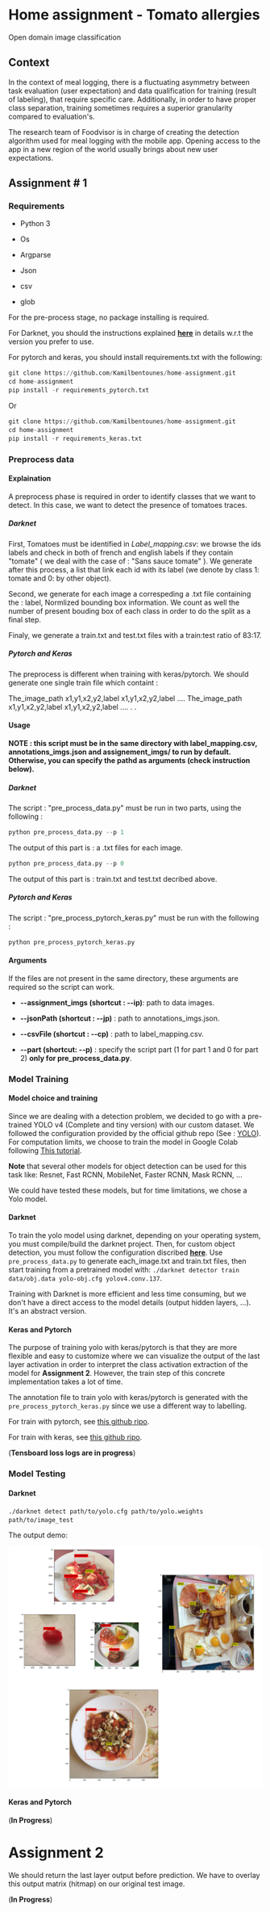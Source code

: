 # Home assignment - Tomato allergies

Open domain image classification

## Context

In the context of meal logging, there is a fluctuating asymmetry between task evaluation (user expectation) and data qualification for training (result of labeling), that require specific care. Additionally, in order to have proper class separation, training sometimes requires a superior granularity compared to evaluation's. 

The research team of Foodvisor is in charge of creating the detection algorithm used for meal logging with the mobile app. Opening access to the app in a new region of the world usually brings about new user expectations.

## Assignment # 1

### Requirements

* Python 3

* Os

* Argparse

* Json

* csv

* glob

For the pre-process stage, no package installing is required.

For Darknet, you should the instructions explained [**here**](https://github.com/AlexeyAB/darknet) in details w.r.t the version you prefer to use.

For pytorch and keras, you should install requirements.txt with the following:

```python
git clone https://github.com/Kamilbentounes/home-assignment.git
cd home-assignment
pip install -r requirements_pytorch.txt
```

Or 

```python
git clone https://github.com/Kamilbentounes/home-assignment.git
cd home-assignment
pip install -r requirements_keras.txt
```

### Preprocess data

#### Explaination

A preprocess phase is required in order to identify classes that we want to detect. In this case, we want to detect the presence of tomatoes traces.

##### Darknet

First, Tomatoes must be identified in *Label_mapping.csv*: we browse the ids labels and check in both of french and english labels if they contain "tomate" ( we deal with the case of : "Sans sauce tomate" ). We generate after this process, a list that link each id with its label (we denote by class 1: tomate and 0: by other object).

Second, we generate for each image a correspeding a .txt file containing the : label, Normlized bounding box information. We count as well the number of present bouding box of each class in order to do the split as a final step.

Finaly, we generate a train.txt and test.txt files with a train:test ratio of 83:17.  

##### Pytorch and Keras

The preprocess is different when training with keras/pytorch. We should generate one single train file which containt : 

The_image_path x1,y1,x2,y2,label x1,y1,x2,y2,label ....
The_image_path x1,y1,x2,y2,label x1,y1,x2,y2,label ....
.
.

#### Usage

**NOTE : this script must be in the same directory with label_mapping.csv, annotations_imgs.json and assignement_imgs/ to run by default. Otherwise, you can specify the pathd as arguments (check instruction below).**

##### Darknet

The script : "pre_process_data.py" must be run in two parts, using the following :

```python
python pre_process_data.py --p 1
```

The output of this part is : a .txt files for each image. 

```python
python pre_process_data.py --p 0   
```

The output of this part is : train.txt and test.txt decribed above.

##### Pytorch and Keras

The script : "pre_process_pytorch_keras.py" must be run with the following :

```python
python pre_process_pytorch_keras.py    
```

#### Arguments 

If the files are not present in the same directory, these arguments are required so the script can work.

* **--assignment_imgs (shortcut : --ip)**: path to data images.

* **--jsonPath (shortcut : --jp)** : path to annotations_imgs.json.

* **--csvFile (shortcut : --cp)** : path to label_mapping.csv.

* **--part (shortcut: --p)** : specify the script part (1 for part 1 and 0 for part 2) **only for pre_process_data.py**.

### Model Training

#### Model choice and training

Since we are dealing with a detection problem, we decided to go with a pre-trained YOLO v4 (Complete and tiny version) with our custom dataset. We followed the configuration provided by the official github repo (See : [YOLO](https://github.com/AlexeyAB/darknet)). For computation limits, we choose to train the model in Google Colab following [This tutorial](https://medium.com/ai-world/how-to-train-yolov4-for-custom-objects-detection-in-google-colab-1e934b8ef685).

**Note** that several other models for object detection can be used for this task like: Resnet, Fast RCNN, MobileNet, Faster RCNN, Mask RCNN, ...

We could have tested these models, but for time limitations, we chose a Yolo model. 

#### Darknet

To train the yolo model using darknet, depending on your operating system, you must compile/build the darknet project. Then, for custom object detection, you must follow the configuration discribed [**here**](https://github.com/AlexeyAB/darknet#how-to-train-to-detect-your-custom-objects). Use `pre_process_data.py` to generate each_image.txt and train.txt files, then start training from a pretrained model with: `./darknet detector train data/obj.data yolo-obj.cfg yolov4.conv.137`. 

Training with Darknet is more efficient and less time consuming, but we don't have a direct access to the model details (output hidden layers, ...). It's an abstract version.   

#### Keras and Pytorch

The purpose of training yolo with keras/pytorch is that they are more flexible and easy to customize where we can visualize the output of the last layer activation in order to interpret the class activation extraction of the model for **Assignment 2**. However, the train step of this concrete implementation takes a lot of time.

The annotation file to train yolo with keras/pytorch is generated with the `pre_process_pytorch_keras.py` since we use a different way to labelling.

For train with pytorch, see [this github ripo](https://github.com/Tianxiaomo/pytorch-YOLOv4).

For train with keras, see [this github ripo](https://github.com/qqwweee/keras-yolo3).

(**Tensboard loss logs are in progress**)

### Model Testing

#### Darknet

`./darknet detect path/to/yolo.cfg path/to/yolo.weights path/to/image_test`

The output demo:

![](images/Tomates.png)

#### Keras and Pytorch

(**In Progress**)

# Assignment 2

We should return the last layer output before prediction. We have to overlay this output matrix (hitmap) on our original test image.

(**In Progress**)

